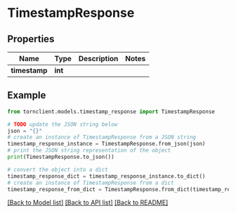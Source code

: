 # TimestampResponse


## Properties

Name | Type | Description | Notes
------------ | ------------- | ------------- | -------------
**timestamp** | **int** |  | 

## Example

```python
from tornclient.models.timestamp_response import TimestampResponse

# TODO update the JSON string below
json = "{}"
# create an instance of TimestampResponse from a JSON string
timestamp_response_instance = TimestampResponse.from_json(json)
# print the JSON string representation of the object
print(TimestampResponse.to_json())

# convert the object into a dict
timestamp_response_dict = timestamp_response_instance.to_dict()
# create an instance of TimestampResponse from a dict
timestamp_response_from_dict = TimestampResponse.from_dict(timestamp_response_dict)
```
[[Back to Model list]](../README.md#documentation-for-models) [[Back to API list]](../README.md#documentation-for-api-endpoints) [[Back to README]](../README.md)


